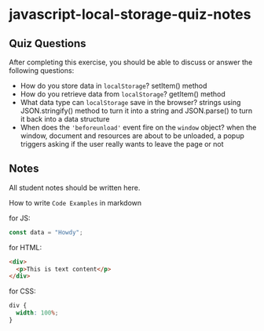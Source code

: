 # javascript-local-storage-quiz-notes

## Quiz Questions

After completing this exercise, you should be able to discuss or answer the following questions:

- How do you store data in `localStorage`?
setItem() method
- How do you retrieve data from `localStorage`?
getItem() method
- What data type can `localStorage` save in the browser?
strings using JSON.stringify() method to turn it into a string and JSON.parse() to turn it back into a data structure
- When does the `'beforeunload'` event fire on the `window` object?
when the window, document and resources are about to be unloaded, a popup triggers asking if the user really wants to leave the page or not
## Notes

All student notes should be written here.


How to write `Code Examples` in markdown

for JS:

```javascript
const data = "Howdy";
```

for HTML:

```html
<div>
  <p>This is text content</p>
</div>
```

for CSS:

```css
div {
  width: 100%;
}
```
